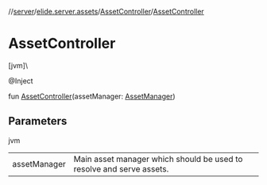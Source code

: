 //[server](../../../index.md)/[elide.server.assets](../index.md)/[AssetController](index.md)/[AssetController](-asset-controller.md)

# AssetController

[jvm]\

@Inject

fun [AssetController](-asset-controller.md)(assetManager: [AssetManager](../-asset-manager/index.md))

## Parameters

jvm

| | |
|---|---|
| assetManager | Main asset manager which should be used to resolve and serve assets. |
